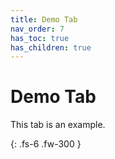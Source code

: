 ```yaml
---
title: Demo Tab
nav_order: 7
has_toc: true
has_children: true
---
```


# Demo Tab

This tab is an example.

{: .fs-6 .fw-300 }
